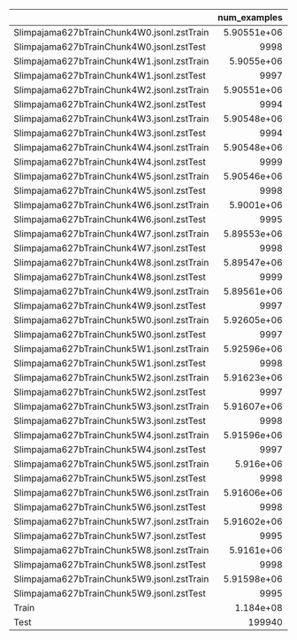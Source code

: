 |                                            |     num_examples |   num_words |   dataset_gb |   num_tokens |   avg_word |   avg_tokens |   ratio |
|:-------------------------------------------|-----------------:|------------:|-------------:|-------------:|-----------:|-------------:|--------:|
| Slimpajama627bTrainChunk4W0.jsonl.zstTrain |      5.90551e+06 | 4.05075e+09 |       23.29  |  6.73726e+09 |    685.926 |     1140.84  | 0.04978 |
| Slimpajama627bTrainChunk4W0.jsonl.zstTest  |   9998           | 6.11981e+06 |        0.04  |  9.67686e+06 |    612.103 |      967.879 | 8e-05   |
| Slimpajama627bTrainChunk4W1.jsonl.zstTrain |      5.9055e+06  | 3.64317e+09 |       23.299 |  5.96188e+09 |    616.912 |     1009.55  | 0.0498  |
| Slimpajama627bTrainChunk4W1.jsonl.zstTest  |   9997           | 7.12907e+06 |        0.043 |  1.18333e+07 |    713.121 |     1183.69  | 0.0001  |
| Slimpajama627bTrainChunk4W2.jsonl.zstTrain |      5.90551e+06 | 4.43882e+09 |       23.301 |  7.16417e+09 |    751.641 |     1213.13  | 0.0498  |
| Slimpajama627bTrainChunk4W2.jsonl.zstTest  |   9994           | 5.8157e+06  |        0.039 |  1.05036e+07 |    581.919 |     1050.99  | 8e-05   |
| Slimpajama627bTrainChunk4W3.jsonl.zstTrain |      5.90548e+06 | 3.72136e+09 |       23.368 |  5.91543e+09 |    630.154 |     1001.68  | 0.04994 |
| Slimpajama627bTrainChunk4W3.jsonl.zstTest  |   9994           | 7.17978e+06 |        0.039 |  1.19327e+07 |    718.409 |     1193.99  | 8e-05   |
| Slimpajama627bTrainChunk4W4.jsonl.zstTrain |      5.90548e+06 | 3.62196e+09 |       23.335 |  6.00439e+09 |    613.322 |     1016.75  | 0.04986 |
| Slimpajama627bTrainChunk4W4.jsonl.zstTest  |   9999           | 7.56159e+06 |        0.039 |  1.23755e+07 |    756.235 |     1237.67  | 8e-05   |
| Slimpajama627bTrainChunk4W5.jsonl.zstTrain |      5.90546e+06 | 3.67434e+09 |       23.322 |  5.95929e+09 |    622.194 |     1009.11  | 0.04984 |
| Slimpajama627bTrainChunk4W5.jsonl.zstTest  |   9998           | 6.31938e+06 |        0.039 |  1.04037e+07 |    632.064 |     1040.57  | 8e-05   |
| Slimpajama627bTrainChunk4W6.jsonl.zstTrain |      5.9001e+06  | 3.88268e+09 |       23.282 |  6.11654e+09 |    658.07  |     1036.68  | 0.04976 |
| Slimpajama627bTrainChunk4W6.jsonl.zstTest  |   9995           | 5.84014e+06 |        0.039 |  9.44181e+06 |    584.307 |      944.653 | 8e-05   |
| Slimpajama627bTrainChunk4W7.jsonl.zstTrain |      5.89553e+06 | 4.10287e+09 |       23.296 |  6.87248e+09 |    695.929 |     1165.71  | 0.04978 |
| Slimpajama627bTrainChunk4W7.jsonl.zstTest  |   9998           | 6.60624e+06 |        0.037 |  1.04164e+07 |    660.756 |     1041.85  | 8e-05   |
| Slimpajama627bTrainChunk4W8.jsonl.zstTrain |      5.89547e+06 | 4.103e+09   |       23.276 |  6.90535e+09 |    695.958 |     1171.3   | 0.04974 |
| Slimpajama627bTrainChunk4W8.jsonl.zstTest  |   9999           | 6.83912e+06 |        0.039 |  1.08524e+07 |    683.981 |     1085.35  | 8e-05   |
| Slimpajama627bTrainChunk4W9.jsonl.zstTrain |      5.89561e+06 | 3.71206e+09 |       23.314 |  5.89374e+09 |    629.632 |      999.682 | 0.04982 |
| Slimpajama627bTrainChunk4W9.jsonl.zstTest  |   9997           | 6.08552e+06 |        0.039 |  9.62794e+06 |    608.735 |      963.083 | 8e-05   |
| Slimpajama627bTrainChunk5W0.jsonl.zstTrain |      5.92605e+06 | 3.943e+09   |       23.41  |  6.64411e+09 |    665.368 |     1121.17  | 0.05002 |
| Slimpajama627bTrainChunk5W0.jsonl.zstTest  |   9997           | 6.05277e+06 |        0.039 |  9.60717e+06 |    605.459 |      961.005 | 8e-05   |
| Slimpajama627bTrainChunk5W1.jsonl.zstTrain |      5.92596e+06 | 4.0078e+09  |       23.408 |  6.83155e+09 |    676.313 |     1152.82  | 0.05002 |
| Slimpajama627bTrainChunk5W1.jsonl.zstTest  |   9998           | 6.90534e+06 |        0.041 |  1.1064e+07  |    690.672 |     1106.62  | 8e-05   |
| Slimpajama627bTrainChunk5W2.jsonl.zstTrain |      5.91623e+06 | 3.79105e+09 |       23.363 |  6.35215e+09 |    640.788 |     1073.68  | 0.04992 |
| Slimpajama627bTrainChunk5W2.jsonl.zstTest  |   9997           | 6.3583e+06  |        0.04  |  1.01454e+07 |    636.021 |     1014.85  | 8e-05   |
| Slimpajama627bTrainChunk5W3.jsonl.zstTrain |      5.91607e+06 | 4.59749e+09 |       23.327 |  7.42363e+09 |    777.118 |     1254.82  | 0.04986 |
| Slimpajama627bTrainChunk5W3.jsonl.zstTest  |   9998           | 6.22635e+06 |        0.039 |  1.03698e+07 |    622.76  |     1037.19  | 8e-05   |
| Slimpajama627bTrainChunk5W4.jsonl.zstTrain |      5.91596e+06 | 4.28617e+09 |       23.376 |  6.94265e+09 |    724.51  |     1173.55  | 0.04996 |
| Slimpajama627bTrainChunk5W4.jsonl.zstTest  |   9997           | 6.40904e+06 |        0.039 |  1.01971e+07 |    641.096 |     1020.02  | 8e-05   |
| Slimpajama627bTrainChunk5W5.jsonl.zstTrain |      5.916e+06   | 3.70221e+09 |       23.363 |  5.75376e+09 |    625.796 |      972.577 | 0.04992 |
| Slimpajama627bTrainChunk5W5.jsonl.zstTest  |   9998           | 6.41587e+06 |        0.039 |  1.05263e+07 |    641.716 |     1052.84  | 8e-05   |
| Slimpajama627bTrainChunk5W6.jsonl.zstTrain |      5.91606e+06 | 3.86309e+09 |       23.351 |  6.23834e+09 |    652.984 |     1054.48  | 0.0499  |
| Slimpajama627bTrainChunk5W6.jsonl.zstTest  |   9998           | 6.1379e+06  |        0.04  |  1.00939e+07 |    613.913 |     1009.59  | 8e-05   |
| Slimpajama627bTrainChunk5W7.jsonl.zstTrain |      5.91602e+06 | 4.12812e+09 |       23.356 |  6.57624e+09 |    697.786 |     1111.6   | 0.04992 |
| Slimpajama627bTrainChunk5W7.jsonl.zstTest  |   9995           | 6.13545e+06 |        0.039 |  1.01951e+07 |    613.852 |     1020.02  | 8e-05   |
| Slimpajama627bTrainChunk5W8.jsonl.zstTrain |      5.9161e+06  | 4.12319e+09 |       23.339 |  6.66412e+09 |    696.945 |     1126.44  | 0.04988 |
| Slimpajama627bTrainChunk5W8.jsonl.zstTest  |   9998           | 5.97433e+06 |        0.039 |  9.61289e+06 |    597.552 |      961.481 | 8e-05   |
| Slimpajama627bTrainChunk5W9.jsonl.zstTrain |      5.91598e+06 | 3.52558e+09 |       23.383 |  5.64943e+09 |    595.941 |      954.943 | 0.04996 |
| Slimpajama627bTrainChunk5W9.jsonl.zstTest  |   9995           | 6.83169e+06 |        0.04  |  1.13694e+07 |    683.511 |     1137.51  | 8e-05   |
| Train                                      |      1.184e+08   | 7.90477e+10 |      467.547 |  1.28817e+11 |    667.632 |     1087.98  | 0.99916 |
| Test                                       | 199940           | 1.28943e+08 |        0.788 |  2.10245e+08 |    644.91  |     1051.54  | 0.00168 |